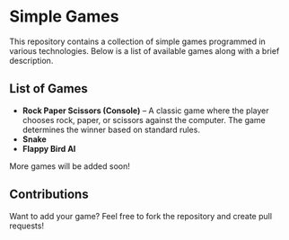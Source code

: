 # Simple Games

This repository contains a collection of simple games programmed in various technologies. Below is a list of available games along with a brief description.

## List of Games

- **Rock Paper Scissors (Console)** – A classic game where the player chooses rock, paper, or scissors against the computer. The game determines the winner based on standard rules.
- **Snake**
- **Flappy Bird AI**

More games will be added soon!

## Contributions

Want to add your game? Feel free to fork the repository and create pull requests!

